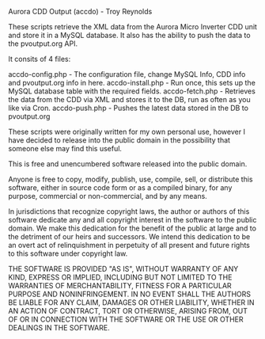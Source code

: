 Aurora CDD Output (accdo) - Troy Reynolds

These scripts retrieve the XML data from the Aurora Micro Inverter CDD unit and store it in a MySQL database.  It also has the ability to push the data to the pvoutput.org API.

It consits of 4 files:

accdo-config.php - The configuration file, change MySQL Info, CDD info and pvoutput.org info in here.
accdo-install.php - Run once, this sets up the MySQL database table with the required fields.
accdo-fetch.php - Retrieves the data from the CDD via XML and stores it to the DB, run as often as you like via Cron.
accdo-push.php - Pushes the latest data stored in the DB to pvoutput.org 

These scripts were originally written for my own personal use, however I have decided to release into the public domain in the possibility that someone else may find this useful.

This is free and unencumbered software released into the public domain.

Anyone is free to copy, modify, publish, use, compile, sell, or
distribute this software, either in source code form or as a compiled
binary, for any purpose, commercial or non-commercial, and by any
means.

In jurisdictions that recognize copyright laws, the author or authors
of this software dedicate any and all copyright interest in the
software to the public domain. We make this dedication for the benefit
of the public at large and to the detriment of our heirs and
successors. We intend this dedication to be an overt act of
relinquishment in perpetuity of all present and future rights to this
software under copyright law.

THE SOFTWARE IS PROVIDED "AS IS", WITHOUT WARRANTY OF ANY KIND,
EXPRESS OR IMPLIED, INCLUDING BUT NOT LIMITED TO THE WARRANTIES OF
MERCHANTABILITY, FITNESS FOR A PARTICULAR PURPOSE AND NONINFRINGEMENT.
IN NO EVENT SHALL THE AUTHORS BE LIABLE FOR ANY CLAIM, DAMAGES OR
OTHER LIABILITY, WHETHER IN AN ACTION OF CONTRACT, TORT OR OTHERWISE,
ARISING FROM, OUT OF OR IN CONNECTION WITH THE SOFTWARE OR THE USE OR
OTHER DEALINGS IN THE SOFTWARE.
